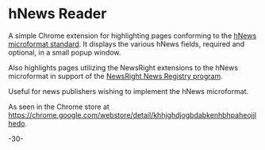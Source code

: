 hNews Reader
====

A simple Chrome extension for highlighting pages conforming to the [hNews microformat standard](http://microformats.org/wiki/hnews).  It displays the various hNews fields, required and optional, in a small popup window.

Also highlights pages utilizing the NewsRight extensions to the hNews microformat in support of the [NewsRight News Registry program](http://http://www.newsright.com//).

Useful for news publishers wishing to implement the hNews microformat.

As seen in the Chrome store at https://chrome.google.com/webstore/detail/khhjghdjogbdabkenhbhpaheojjlhedo.

-30-

